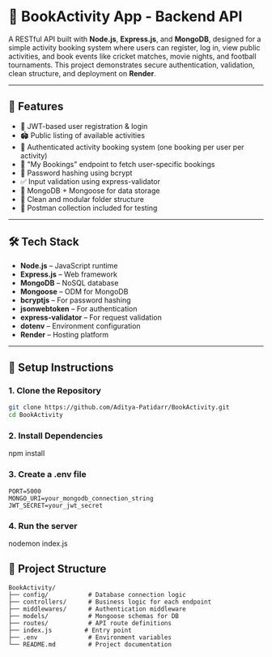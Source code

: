 # 💪 BookActivity App - Backend API

A RESTful API built with **Node.js**, **Express.js**, and **MongoDB**, designed for a simple activity booking system where users can register, log in, view public activities, and book events like cricket matches, movie nights, and football tournaments. This project demonstrates secure authentication, validation, clean structure, and deployment on **Render**.

---

## 🎯 Features

- 🔐 JWT-based user registration & login
- 🏟️ Public listing of available activities
- 📅 Authenticated activity booking system (one booking per user per activity)
- 🧾 "My Bookings" endpoint to fetch user-specific bookings
- 🔐 Password hashing using bcrypt
- ✅ Input validation using express-validator
- 💾 MongoDB + Mongoose for data storage
- 📁 Clean and modular folder structure
- 🧪 Postman collection included for testing

---

## 🛠️ Tech Stack

- **Node.js** – JavaScript runtime
- **Express.js** – Web framework
- **MongoDB** – NoSQL database
- **Mongoose** – ODM for MongoDB
- **bcryptjs** – For password hashing
- **jsonwebtoken** – For authentication
- **express-validator** – For request validation
- **dotenv** – Environment configuration
- **Render** – Hosting platform

---

## 🚀 Setup Instructions

### 1. Clone the Repository

```bash
git clone https://github.com/Aditya-Patidarr/BookActivity.git
cd BookActivity
```

### 2. Install Dependencies
npm install

### 3. Create a .env file
```env
PORT=5000
MONGO_URI=your_mongodb_connection_string
JWT_SECRET=your_jwt_secret
```

### 4. Run the server
nodemon index.js

## 🚀 Project Structure

```
BookActivity/
├── config/           # Database connection logic
├── controllers/      # Business logic for each endpoint
├── middlewares/      # Authentication middleware
├── models/           # Mongoose schemas for DB
├── routes/           # API route definitions
├── index.js         # Entry point
├── .env              # Environment variables
└── README.md         # Project documentation
```


